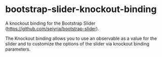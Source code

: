 bootstrap-slider-knockout-binding
=================================

A knockout binding for the Bootstrap Slider (https://github.com/seiyria/bootstrap-slider).

The Knockout binding allows you to use an observable as a value for the slider and to customize the options of the slider via knockout binding parameters.

